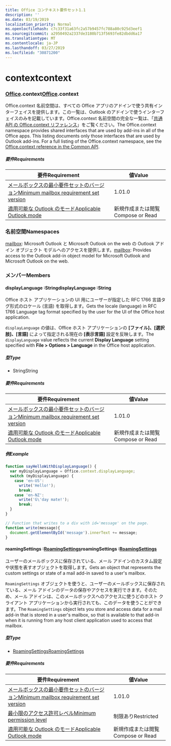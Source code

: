 ```yaml
---
title: Office コンテキスト要件セット1.1
description: ''
ms.date: 03/19/2019
localization_priority: Normal
ms.openlocfilehash: c7c33f31a63fc2a57b9457fc788a80c925d3eef1
ms.sourcegitcommit: a2950492a2337de3180b713f5693fe82dbdd6a17
ms.translationtype: MT
ms.contentlocale: ja-JP
ms.lasthandoff: 03/27/2019
ms.locfileid: "30871200"
---
```

# <a name="context"></a><span data-ttu-id="08a7d-102">context</span><span class="sxs-lookup"><span data-stu-id="08a7d-102">context</span></span>

### <a name="officeofficemdcontext"></a><span data-ttu-id="08a7d-103">[Office](Office.md).context</span><span class="sxs-lookup"><span data-stu-id="08a7d-103">[Office](Office.md).context</span></span>

<span data-ttu-id="08a7d-p101">Office.context 名前空間は、すべての Office アプリのアドインで使う共有インターフェイスを提供します。この一覧は、Outlook のアドインで使うインターフェイスのみを記載しています。Office.context 名前空間の完全な一覧は、「[共通 API の Office.context リファレンス](/javascript/api/office/office.context)」をご覧ください。</span><span class="sxs-lookup"><span data-stu-id="08a7d-p101">The Office.context namespace provides shared interfaces that are used by add-ins in all of the Office apps. This listing documents only those interfaces that are used by Outlook add-ins. For a full listing of the Office.context namespace, see the [Office.context reference in the Common API](/javascript/api/office/office.context).</span></span>


##### <a name="requirements"></a><span data-ttu-id="08a7d-106">要件</span><span class="sxs-lookup"><span data-stu-id="08a7d-106">Requirements</span></span>

|<span data-ttu-id="08a7d-107">要件</span><span class="sxs-lookup"><span data-stu-id="08a7d-107">Requirement</span></span>| <span data-ttu-id="08a7d-108">値</span><span class="sxs-lookup"><span data-stu-id="08a7d-108">Value</span></span>|
|---|---|
|[<span data-ttu-id="08a7d-109">メールボックスの最小要件セットのバージョン</span><span class="sxs-lookup"><span data-stu-id="08a7d-109">Minimum mailbox requirement set version</span></span>](/office/dev/add-ins/reference/requirement-sets/outlook-api-requirement-sets)| <span data-ttu-id="08a7d-110">1.0</span><span class="sxs-lookup"><span data-stu-id="08a7d-110">1.0</span></span>|
|[<span data-ttu-id="08a7d-111">適用可能な Outlook のモード</span><span class="sxs-lookup"><span data-stu-id="08a7d-111">Applicable Outlook mode</span></span>](/outlook/add-ins/#extension-points)| <span data-ttu-id="08a7d-112">新規作成または閲覧</span><span class="sxs-lookup"><span data-stu-id="08a7d-112">Compose or Read</span></span>|

### <a name="namespaces"></a><span data-ttu-id="08a7d-113">名前空間</span><span class="sxs-lookup"><span data-stu-id="08a7d-113">Namespaces</span></span>

<span data-ttu-id="08a7d-114">[mailbox](office.context.mailbox.md): Microsoft Outlook と Microsoft Outlook on the web の Outlook アドイン オブジェクト モデルへのアクセスを提供します。</span><span class="sxs-lookup"><span data-stu-id="08a7d-114">[mailbox](office.context.mailbox.md): Provides access to the Outlook add-in object model for Microsoft Outlook and Microsoft Outlook on the web.</span></span>

### <a name="members"></a><span data-ttu-id="08a7d-115">メンバー</span><span class="sxs-lookup"><span data-stu-id="08a7d-115">Members</span></span>

####  <a name="displaylanguage-string"></a><span data-ttu-id="08a7d-116">displayLanguage :String</span><span class="sxs-lookup"><span data-stu-id="08a7d-116">displayLanguage :String</span></span>

<span data-ttu-id="08a7d-117">Office ホスト アプリケーションの UI 用にユーザーが指定した RFC 1766 言語タグ形式のロケール (言語) を取得します。</span><span class="sxs-lookup"><span data-stu-id="08a7d-117">Gets the locale (language) in RFC 1766 Language tag format specified by the user for the UI of the Office host application.</span></span>

<span data-ttu-id="08a7d-118">`displayLanguage` の値は、Office ホスト アプリケーションの **[ファイル]、[選択肢]、[言語]** によって指定される現在の **[表示言語]** 設定を反映します。</span><span class="sxs-lookup"><span data-stu-id="08a7d-118">The `displayLanguage` value reflects the current **Display Language** setting specified with **File > Options > Language** in the Office host application.</span></span>

##### <a name="type"></a><span data-ttu-id="08a7d-119">型</span><span class="sxs-lookup"><span data-stu-id="08a7d-119">Type</span></span>

*   <span data-ttu-id="08a7d-120">String</span><span class="sxs-lookup"><span data-stu-id="08a7d-120">String</span></span>

##### <a name="requirements"></a><span data-ttu-id="08a7d-121">要件</span><span class="sxs-lookup"><span data-stu-id="08a7d-121">Requirements</span></span>

|<span data-ttu-id="08a7d-122">要件</span><span class="sxs-lookup"><span data-stu-id="08a7d-122">Requirement</span></span>| <span data-ttu-id="08a7d-123">値</span><span class="sxs-lookup"><span data-stu-id="08a7d-123">Value</span></span>|
|---|---|
|[<span data-ttu-id="08a7d-124">メールボックスの最小要件セットのバージョン</span><span class="sxs-lookup"><span data-stu-id="08a7d-124">Minimum mailbox requirement set version</span></span>](/office/dev/add-ins/reference/requirement-sets/outlook-api-requirement-sets)| <span data-ttu-id="08a7d-125">1.0</span><span class="sxs-lookup"><span data-stu-id="08a7d-125">1.0</span></span>|
|[<span data-ttu-id="08a7d-126">適用可能な Outlook のモード</span><span class="sxs-lookup"><span data-stu-id="08a7d-126">Applicable Outlook mode</span></span>](/outlook/add-ins/#extension-points)| <span data-ttu-id="08a7d-127">新規作成または閲覧</span><span class="sxs-lookup"><span data-stu-id="08a7d-127">Compose or Read</span></span>|

##### <a name="example"></a><span data-ttu-id="08a7d-128">例</span><span class="sxs-lookup"><span data-stu-id="08a7d-128">Example</span></span>

```javascript
function sayHelloWithDisplayLanguage() {
  var myDisplayLanguage = Office.context.displayLanguage;
  switch (myDisplayLanguage) {
    case 'en-US':
      write('Hello!');
      break;
    case 'en-NZ':
      write('G\'day mate!');
      break;
  }
}

// Function that writes to a div with id='message' on the page.
function write(message){
  document.getElementById('message').innerText += message;
}
```

####  <a name="roamingsettings-roamingsettingsjavascriptapioutlook11officeroamingsettings"></a><span data-ttu-id="08a7d-129">roamingSettings :[RoamingSettings](/javascript/api/outlook_1_1/office.RoamingSettings)</span><span class="sxs-lookup"><span data-stu-id="08a7d-129">roamingSettings :[RoamingSettings](/javascript/api/outlook_1_1/office.RoamingSettings)</span></span>

<span data-ttu-id="08a7d-130">ユーザーのメールボックスに保存されている、メール アドインのカスタム設定や状態を表すオブジェクトを取得します。</span><span class="sxs-lookup"><span data-stu-id="08a7d-130">Gets an object that represents the custom settings or state of a mail add-in saved to a user's mailbox.</span></span>

<span data-ttu-id="08a7d-131">`RoamingSettings` オブジェクトを使うと、ユーザーのメールボックスに保存されている、メール アドインのデータの保存やアクセスを実行できます。そのため、メール アドインは、このメールボックスへのアクセスに使うどのホスト クライアント アプリケーションから実行されても、このデータを使うことができます。</span><span class="sxs-lookup"><span data-stu-id="08a7d-131">The `RoamingSettings` object lets you store and access data for a mail add-in that is stored in a user's mailbox, so that is available to that add-in when it is running from any host client application used to access that mailbox.</span></span>

##### <a name="type"></a><span data-ttu-id="08a7d-132">型</span><span class="sxs-lookup"><span data-stu-id="08a7d-132">Type</span></span>

*   [<span data-ttu-id="08a7d-133">RoamingSettings</span><span class="sxs-lookup"><span data-stu-id="08a7d-133">RoamingSettings</span></span>](/javascript/api/outlook_1_1/office.RoamingSettings)

##### <a name="requirements"></a><span data-ttu-id="08a7d-134">要件</span><span class="sxs-lookup"><span data-stu-id="08a7d-134">Requirements</span></span>

|<span data-ttu-id="08a7d-135">要件</span><span class="sxs-lookup"><span data-stu-id="08a7d-135">Requirement</span></span>| <span data-ttu-id="08a7d-136">値</span><span class="sxs-lookup"><span data-stu-id="08a7d-136">Value</span></span>|
|---|---|
|[<span data-ttu-id="08a7d-137">メールボックスの最小要件セットのバージョン</span><span class="sxs-lookup"><span data-stu-id="08a7d-137">Minimum mailbox requirement set version</span></span>](/office/dev/add-ins/reference/requirement-sets/outlook-api-requirement-sets)| <span data-ttu-id="08a7d-138">1.0</span><span class="sxs-lookup"><span data-stu-id="08a7d-138">1.0</span></span>|
|[<span data-ttu-id="08a7d-139">最小限のアクセス許可レベル</span><span class="sxs-lookup"><span data-stu-id="08a7d-139">Minimum permission level</span></span>](/outlook/add-ins/understanding-outlook-add-in-permissions)| <span data-ttu-id="08a7d-140">制限あり</span><span class="sxs-lookup"><span data-stu-id="08a7d-140">Restricted</span></span>|
|[<span data-ttu-id="08a7d-141">適用可能な Outlook のモード</span><span class="sxs-lookup"><span data-stu-id="08a7d-141">Applicable Outlook mode</span></span>](/outlook/add-ins/#extension-points)| <span data-ttu-id="08a7d-142">新規作成または閲覧</span><span class="sxs-lookup"><span data-stu-id="08a7d-142">Compose or Read</span></span>|
